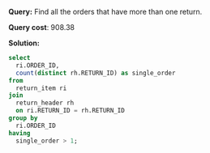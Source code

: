 **Query:** Find all the orders that have more than one return.

**Query cost**: 908.38

**Solution:**
```sql
select 
  ri.ORDER_ID, 
  count(distinct rh.RETURN_ID) as single_order
from
  return_item ri
join 
  return_header rh 
  on ri.RETURN_ID = rh.RETURN_ID 
group by 
  ri.ORDER_ID 
having 
  single_order > 1;
